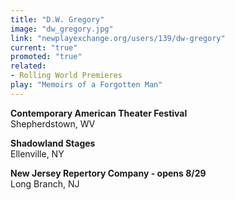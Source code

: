 ```yaml
---
title: "D.W. Gregory"
image: "dw_gregory.jpg"
link: "newplayexchange.org/users/139/dw-gregory"
current: "true"
promoted: "true"
related:
- Rolling World Premieres
play: "Memoirs of a Forgotten Man"
---
```


**Contemporary American Theater Festival**\
Shepherdstown, WV

**Shadowland Stages**\
Ellenville, NY

**New Jersey Repertory Company - opens 8/29**\
Long Branch, NJ
